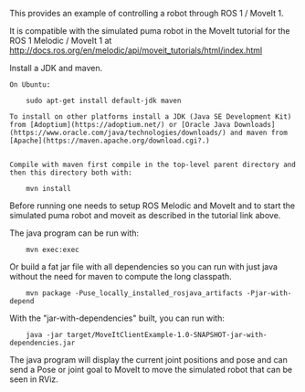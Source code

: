 This provides an example of controlling a robot through ROS 1 / MoveIt 1.
 
It is compatible with the simulated puma robot in the MoveIt tutorial for the ROS 1 Melodic / MoveIt 1 at
                http://docs.ros.org/en/melodic/api/moveit_tutorials/html/index.html

Install a JDK and maven.

    On Ubuntu:

        sudo apt-get install default-jdk maven

    To install on other platforms install a JDK (Java SE Development Kit) from [Adoptium](https://adoptium.net/) or [Oracle Java Downloads](https://www.oracle.com/java/technologies/downloads/) and maven from [Apache](https://maven.apache.org/download.cgi?.)


    Compile with maven first compile in the top-level parent directory and then this directory both with:

        mvn install


Before running one needs to setup ROS Melodic and MoveIt and to start the simulated puma robot and moveit as described in the tutorial link above.

The java program can be run with:

        mvn exec:exec

Or build a fat jar file with all dependencies so you can run with just java without the need for maven to 
compute the long classpath.

        mvn package -Puse_locally_installed_rosjava_artifacts -Pjar-with-depend

With the "jar-with-dependencies" built, you can run with:

        java -jar target/MoveItClientExample-1.0-SNAPSHOT-jar-with-dependencies.jar


        

The java program will display the current joint positions and pose and can send a Pose or joint goal to MoveIt to move the simulated robot that can be seen in RViz.
